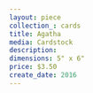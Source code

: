 ```yaml
---
layout: piece
collection_: cards
title: Agatha
media: Cardstock
description:
dimensions: 5" x 6"
price: $3.50
create_date: 2016
---
```

